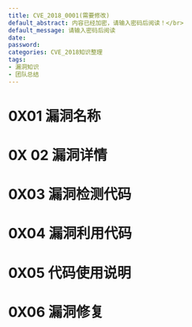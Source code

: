 ```yaml
---
title: CVE_2018_0001(需要修改)
default_abstract: 内容已经加密，请输入密码后阅读！</br>
default_message: 请输入密码后阅读
date: 
password:
categories: CVE_2018知识整理
tags:
- 漏洞知识
- 团队总结
---
```


# 0X01 漏洞名称



# 0X 02 漏洞详情



# 0X03 漏洞检测代码



# 0X04 漏洞利用代码



# 0X05 代码使用说明



# 0X06 漏洞修复

